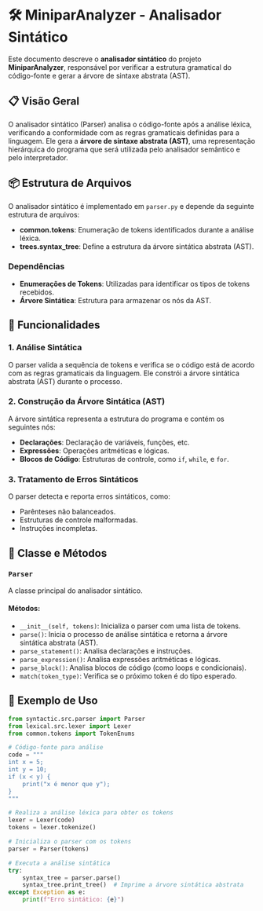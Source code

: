 # 🛠️ MiniparAnalyzer - Analisador Sintático

Este documento descreve o **analisador sintático** do projeto **MiniparAnalyzer**, responsável por verificar a estrutura gramatical do código-fonte e gerar a árvore de sintaxe abstrata (AST).

## 📋 Visão Geral

O analisador sintático (Parser) analisa o código-fonte após a análise léxica, verificando a conformidade com as regras gramaticais definidas para a linguagem. Ele gera a **árvore de sintaxe abstrata (AST)**, uma representação hierárquica do programa que será utilizada pelo analisador semântico e pelo interpretador.

## 📦 Estrutura de Arquivos

O analisador sintático é implementado em `parser.py` e depende da seguinte estrutura de arquivos:

- **common.tokens**: Enumeração de tokens identificados durante a análise léxica.
- **trees.syntax_tree**: Define a estrutura da árvore sintática abstrata (AST).

### Dependências

- **Enumerações de Tokens**: Utilizadas para identificar os tipos de tokens recebidos.
- **Árvore Sintática**: Estrutura para armazenar os nós da AST.

## 🚀 Funcionalidades

### 1. **Análise Sintática**

O parser valida a sequência de tokens e verifica se o código está de acordo com as regras gramaticais da linguagem. Ele constrói a árvore sintática abstrata (AST) durante o processo.

### 2. **Construção da Árvore Sintática (AST)**

A árvore sintática representa a estrutura do programa e contém os seguintes nós:

- **Declarações**: Declaração de variáveis, funções, etc.
- **Expressões**: Operações aritméticas e lógicas.
- **Blocos de Código**: Estruturas de controle, como `if`, `while`, e `for`.

### 3. **Tratamento de Erros Sintáticos**

O parser detecta e reporta erros sintáticos, como:

- Parênteses não balanceados.
- Estruturas de controle malformadas.
- Instruções incompletas.

## 📜 Classe e Métodos

### `Parser`

A classe principal do analisador sintático.

#### **Métodos:**

- `__init__(self, tokens)`: Inicializa o parser com uma lista de tokens.
- `parse()`: Inicia o processo de análise sintática e retorna a árvore sintática abstrata (AST).
- `parse_statement()`: Analisa declarações e instruções.
- `parse_expression()`: Analisa expressões aritméticas e lógicas.
- `parse_block()`: Analisa blocos de código (como loops e condicionais).
- `match(token_type)`: Verifica se o próximo token é do tipo esperado.

## 📝 Exemplo de Uso

```python
from syntactic.src.parser import Parser
from lexical.src.lexer import Lexer
from common.tokens import TokenEnums

# Código-fonte para análise
code = """
int x = 5;
int y = 10;
if (x < y) {
    print("x é menor que y");
}
"""

# Realiza a análise léxica para obter os tokens
lexer = Lexer(code)
tokens = lexer.tokenize()

# Inicializa o parser com os tokens
parser = Parser(tokens)

# Executa a análise sintática
try:
    syntax_tree = parser.parse()
    syntax_tree.print_tree()  # Imprime a árvore sintática abstrata
except Exception as e:
    print(f"Erro sintático: {e}")
